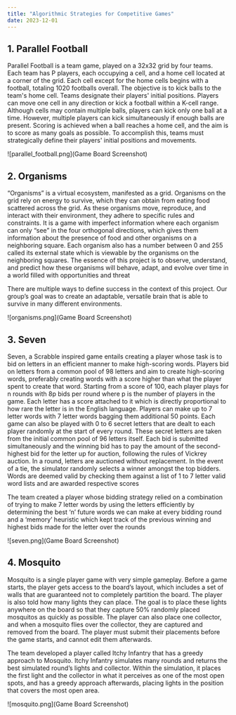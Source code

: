```yaml
---
title: "Algorithmic Strategies for Competitive Games"
date: 2023-12-01
---
```


## 1. Parallel Football

Parallel Football is a team game, played on a 32x32 grid by four teams. Each team has P players, each occupying a cell, and a home cell located at a corner of the grid. Each cell except for the home cells begins with a football, totaling 1020 footballs overall. The objective is to kick balls to the team's home cell. Teams designate their players' initial positions. Players can move one cell in any direction or kick a football within a K-cell range. Although cells may contain multiple balls, players can kick only one ball at a time. However, multiple players can kick simultaneously if enough balls are present. Scoring is achieved when a ball reaches a home cell, and the aim is to score as many goals as possible. To accomplish this, teams must strategically define their players' initial positions and movements.

![parallel_football.png](Game Board Screenshot)

## 2. Organisms

“Organisms” is a virtual ecosystem, manifested as a grid. Organisms on the grid rely on energy to survive, which they can obtain from eating food scattered across the grid. As these organisms move, reproduce, and interact with their environment, they adhere to specific rules and constraints. It is a game with imperfect information where each organism can only “see” in the four orthogonal directions, which gives them information about the presence of food and other organisms on a neighboring square. Each organism also has a number between 0 and 255 called its external state which is viewable by the organisms on the neighboring squares. The essence of this project is to observe, understand, and predict how these organisms will behave, adapt, and evolve over time in a world filled with opportunities and threat

There are multiple ways to define success in the context of this project. Our group’s goal was to create an adaptable, versatile brain that is able to survive in many different environments.

![organisms.png](Game Board Screenshot)

## 3. Seven

Seven, a Scrabble inspired game entails creating a player whose task is to bid on letters in an efficient manner to make high-scoring words. Players bid on letters from a common pool of 98 letters and aim to create high-scoring words, preferably creating words with a score higher than what the player spent to create that word. Starting from a score of 100, each player plays for n rounds with 8p bids per round where p is the number of players in the game. Each letter has a score attached to it which is directly proportional to how rare the letter is in the English language. Players can make up to 7 letter words with 7 letter words bagging them additional 50 points. Each game can also be played with 0 to 6 secret letters that are dealt to each player randomly at the start of every round. These secret letters are taken from the initial common pool of 96 letters itself. Each bid is submitted simultaneously and the winning bid has to pay the amount of the second-highest bid for the letter up for auction, following the rules of Vickrey auction. In a round, letters are auctioned without replacement. In the event of a tie, the simulator randomly selects a winner amongst the top bidders. Words are deemed valid by checking them against a list of 1 to 7 letter valid word lists and are awarded respective scores

The team created a player whose bidding strategy relied on a combination of trying to make 7 letter words by using the letters efficiently by determining the best ‘n’ future words we can make at every bidding round and a ‘memory’ heuristic which kept track of the previous winning and highest bids made for the letter over the rounds

![seven.png](Game Board Screenshot)

## 4. Mosquito

Mosquito is a single player game with very simple gameplay. Before a game starts, the player gets access to the board’s layout, which includes a set of walls that are guaranteed not to completely partition the board. The player is also told how many lights they can place. The goal is to place these lights anywhere on the board so that they capture 50% randomly placed mosquitos as quickly as possible. The player can also place one collector, and when a mosquito flies over the collector, they are captured and removed from the board. The player must submit their placements before the game starts, and cannot edit them afterwards. 

The team developed a player called Itchy Infantry that has a greedy approach to Mosquito. Itchy Infantry simulates many rounds and returns the best simulated round’s lights and collector. Within the simulation, it places the first light and the collector in what it perceives as one of the most open spots, and has a greedy approach afterwards, placing lights in the position that covers the most open area.

![mosquito.png](Game Board Screenshot)